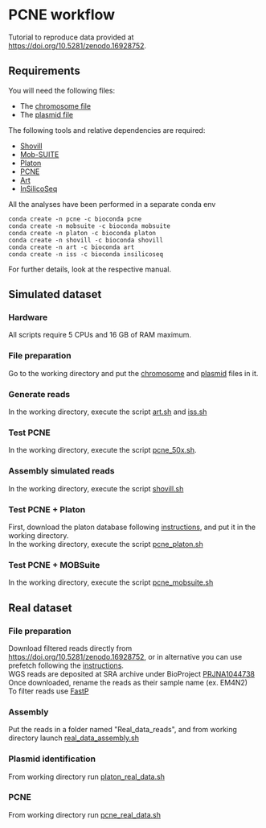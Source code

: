 # PCNE workflow
Tutorial to reproduce data provided at https://doi.org/10.5281/zenodo.16928752.  

## Requirements
You will need the following files:
* The [chromosome file](./CP003200.1_chrom.fasta)
* The [plasmid file](./CP003223.1_plasmid.fasta)
  
The following tools and relative dependencies are required:
* [Shovill](https://github.com/tseemann/shovill)
* [Mob-SUITE](https://github.com/phac-nml/mob-suite)
* [Platon](https://github.com/oschwengers/platon)
* [PCNE](https://github.com/riccabolla/PCNE)
* [Art](https://www.niehs.nih.gov/research/resources/software/biostatistics/art)
* [InSilicoSeq](https://github.com/HadrienG/InSilicoSeq)

All the analyses have been performed in a separate conda env
```
conda create -n pcne -c bioconda pcne
conda create -n mobsuite -c bioconda mobsuite
conda create -n platon -c bioconda platon
conda create -n shovill -c bioconda shovill
conda create -n art -c bioconda art
conda create -n iss -c bioconda insilicoseq
```
For further details, look at the respective manual.

## Simulated dataset
### Hardware 
All scripts require 5 CPUs and 16 GB of RAM maximum.

### File preparation
Go to the working directory and put the [chromosome](./CP003200.1_chrom.fasta) and [plasmid](./CP003223.1_plasmid.fasta) files in it.

### Generate reads
In the working directory, execute the script [art.sh](./Script/art.sh) and [iss.sh](./Script/iss.sh)

### Test PCNE
In the working directory, execute the script [pcne_50x.sh](./Script/pcne_50x.sh). 

### Assembly simulated reads
In the working directory, execute the script [shovill.sh](./Script/shovill.sh)

### Test PCNE + Platon
First, download the platon database following [instructions](https://github.com/oschwengers/platon), and put it in the working directory. <br>
In the working directory, execute the script [pcne_platon.sh](./Script/pcne_platon.sh)

### Test PCNE + MOBSuite
In the working directory, execute the script [pcne_mobsuite.sh](./Script/pcne_mobsuite.sh)

## Real dataset

### File preparation
Download filtered reads directly from https://doi.org/10.5281/zenodo.16928752, or in alternative you can use prefetch following the [instructions](https://github.com/ncbi/sra-tools). <br>
WGS reads are deposited at SRA archive under BioProject [PRJNA1044738](https://www.ncbi.nlm.nih.gov/sra/?term=PRJNA1044738) <br>
Once downloaded, rename the reads as their sample name (ex. EM4N2) <br>
To filter reads use [FastP](https://github.com/OpenGene/fastp) 

### Assembly
Put the reads in a folder named "Real_data_reads", and from working directory launch [real_data_assembly.sh](./Script/real_data_assembly.sh)

### Plasmid identification
From working directory run [platon_real_data.sh](./Script/platon_real_data.sh)

### PCNE
From working directory run [pcne_real_data.sh](./Script/pcne_real_data.sh)




